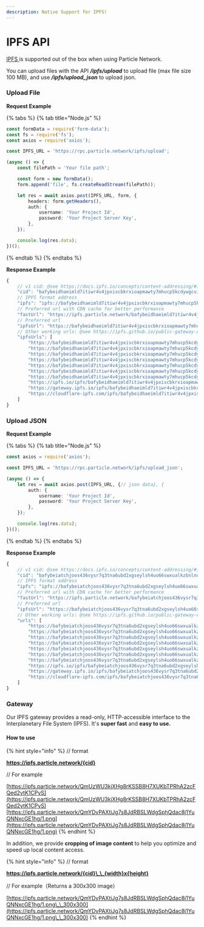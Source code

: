 ```yaml
---
description: Native Support for IPFS!
---
```


# IPFS API

[IPFS ](https://ipfs.io)is supported out of the box when using Particle Network.

You can upload files with the API _**/ipfs/upload**_ to upload file (max file size 100 MB), and use _**/ipfs/upload\_json**_ to upload json.

### Upload File

**Request Example**

{% tabs %}
{% tab title="Node.js" %}
```typescript
const formData = require('form-data');
const fs = require('fs');
const axios = require('axios');

const IPFS_URL = 'https://rpc.particle.network/ipfs/upload';

(async () => {
    const filePath = 'Your file path';

    const form = new formData();
    form.append('file', fs.createReadStream(filePath));

    let res = await axios.post(IPFS_URL, form, {
        headers: form.getHeaders(),
        auth: {
            username: 'Your Project Id',
            password: 'Your Project Server Key',
        },
    });

    console.log(res.data);
})();
```
{% endtab %}
{% endtabs %}

**Response Example**

```typescript
{
    // v1 cid: @see https://docs.ipfs.io/concepts/content-addressing/#identifier-formats
    "cid": "bafybeidhaeimld7itiwr4v4jpxiscbkrxioapmawty7mhucp5kcdywgcvi",
    // IPFS format address
    "ipfs": "ipfs://bafybeidhaeimld7itiwr4v4jpxiscbkrxioapmawty7mhucp5kcdywgcvi",
    // Preferred url with CDN cache for better performance
    "fastUrl": "https://ipfs.particle.network/bafybeidhaeimld7itiwr4v4jpxiscbkrxioapmawty7mhucp5kcdywgcvi",
    // Preferred url
    "ipfsUrl": "https://bafybeidhaeimld7itiwr4v4jpxiscbkrxioapmawty7mhucp5kcdywgcvi.ipfs.nftstorage.link",
    // Other working urls: @see https://ipfs.github.io/public-gateway-checker/
    "ipfsUrls": [
        "https://bafybeidhaeimld7itiwr4v4jpxiscbkrxioapmawty7mhucp5kcdywgcvi.ipfs.nftstorage.link",
        "https://bafybeidhaeimld7itiwr4v4jpxiscbkrxioapmawty7mhucp5kcdywgcvi.ipfs.dweb.link",
        "https://bafybeidhaeimld7itiwr4v4jpxiscbkrxioapmawty7mhucp5kcdywgcvi.ipfs.infura-ipfs.io",
        "https://bafybeidhaeimld7itiwr4v4jpxiscbkrxioapmawty7mhucp5kcdywgcvi.ipfs.4everland.io",
        "https://bafybeidhaeimld7itiwr4v4jpxiscbkrxioapmawty7mhucp5kcdywgcvi.ipfs.cf-ipfs.com",
        "https://bafybeidhaeimld7itiwr4v4jpxiscbkrxioapmawty7mhucp5kcdywgcvi.ipfs.ipfs-gateway.cloud",
        "https://bafybeidhaeimld7itiwr4v4jpxiscbkrxioapmawty7mhucp5kcdywgcvi.ipfs.storry.tv",
        "https://ipfs.io/ipfs/bafybeidhaeimld7itiwr4v4jpxiscbkrxioapmawty7mhucp5kcdywgcvi",
        "https://gateway.ipfs.io/ipfs/bafybeidhaeimld7itiwr4v4jpxiscbkrxioapmawty7mhucp5kcdywgcvi",
        "https://cloudflare-ipfs.com/ipfs/bafybeidhaeimld7itiwr4v4jpxiscbkrxioapmawty7mhucp5kcdywgcvi"
    ]
}
```

### Upload JSON

**Request Example**

{% tabs %}
{% tab title="Node.js" %}
```typescript
const axios = require('axios');

const IPFS_URL = 'https://rpc.particle.network/ipfs/upload_json';

(async () => {
    let res = await axios.post(IPFS_URL, {// json data}, {
        auth: {
            username: 'Your Project Id',
            password: 'Your Project Server Key',
        },
    });

    console.log(res.data);
})();
```
{% endtab %}
{% endtabs %}

**Response Example**

```typescript
{
    // v1 cid: @see https://docs.ipfs.io/concepts/content-addressing/#identifier-formats
    "cid": "bafybeiatchjoos436vysr7q3tna6ubd2xgseylsh4uo66swxualkzbnlnq",
    // IPFS format address
    "ipfs": "ipfs://bafybeiatchjoos436vysr7q3tna6ubd2xgseylsh4uo66swxualkzbnlnq",
    // Preferred url with CDN cache for better performance
    "fastUrl": "https://ipfs.particle.network/bafybeiatchjoos436vysr7q3tna6ubd2xgseylsh4uo66swxualkzbnlnq",
    // Preferred url
    "ipfsUrl": "https://bafybeiatchjoos436vysr7q3tna6ubd2xgseylsh4uo66swxualkzbnlnq.ipfs.nftstorage.link",
    // Other working urls: @see https://ipfs.github.io/public-gateway-checker/
    "urls": [
        "https://bafybeiatchjoos436vysr7q3tna6ubd2xgseylsh4uo66swxualkzbnlnq.ipfs.nftstorage.link",
        "https://bafybeiatchjoos436vysr7q3tna6ubd2xgseylsh4uo66swxualkzbnlnq.ipfs.dweb.link",
        "https://bafybeiatchjoos436vysr7q3tna6ubd2xgseylsh4uo66swxualkzbnlnq.ipfs.infura-ipfs.io",
        "https://bafybeiatchjoos436vysr7q3tna6ubd2xgseylsh4uo66swxualkzbnlnq.ipfs.4everland.io",
        "https://bafybeiatchjoos436vysr7q3tna6ubd2xgseylsh4uo66swxualkzbnlnq.ipfs.cf-ipfs.com",
        "https://bafybeiatchjoos436vysr7q3tna6ubd2xgseylsh4uo66swxualkzbnlnq.ipfs.ipfs-gateway.cloud",
        "https://bafybeiatchjoos436vysr7q3tna6ubd2xgseylsh4uo66swxualkzbnlnq.ipfs.storry.tv",
        "https://ipfs.io/ipfs/bafybeiatchjoos436vysr7q3tna6ubd2xgseylsh4uo66swxualkzbnlnq",
        "https://gateway.ipfs.io/ipfs/bafybeiatchjoos436vysr7q3tna6ubd2xgseylsh4uo66swxualkzbnlnq",
        "https://cloudflare-ipfs.com/ipfs/bafybeiatchjoos436vysr7q3tna6ubd2xgseylsh4uo66swxualkzbnlnq"
    ]
}
```

### Gateway

Our IPFS gateway provides a read-only, HTTP-accessible interface to the Interplanetary File System (IPFS). It's **super fast** and **easy to use.**

#### How to use

{% hint style="info" %}
// format

**https://ipfs.particle.network/{cid}**



// For example

[https://ipfs.particle.network/QmUzWU3kjXHg8rKSSB8H7XUKbTPRhA2zcFQed2ytK1CPyS](https://ipfs.particle.network/QmUzWU3kjXHg8rKSSB8H7XUKbTPRhA2zcFQed2ytK1CPyS)[https://ipfs.particle.network/QmYDvPAXtiJg7s8JdRBSLWdgSphQdac8j1YuQNNxcGE1hg/1.png](https://ipfs.particle.network/QmYDvPAXtiJg7s8JdRBSLWdgSphQdac8j1YuQNNxcGE1hg/1.png)
{% endhint %}

In addition, we provide **cropping of image content** to help you optimize and speed up local content access.

{% hint style="info" %}
// format

**https://ipfs.particle.network/{cid}\_\_{width}x{height}**



// For example（Returns a 300x300 image）

[https://ipfs.particle.network/QmYDvPAXtiJg7s8JdRBSLWdgSphQdac8j1YuQNNxcGE1hg/1.png\_\_300x300](https://ipfs.particle.network/QmYDvPAXtiJg7s8JdRBSLWdgSphQdac8j1YuQNNxcGE1hg/1.png\_\_300x300)
{% endhint %}



